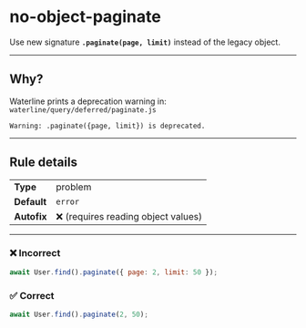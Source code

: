 # no-object-paginate

Use new signature **`.paginate(page, limit)`** instead of the legacy object.

---

## Why?

Waterline prints a deprecation warning in: `waterline/query/deferred/paginate.js`

```
Warning: .paginate({page, limit}) is deprecated.
```

---

## Rule details

|             |                                     |
| ----------- | ----------------------------------- |
| **Type**    | problem                             |
| **Default** | `error`                             |
| **Autofix** | ❌ (requires reading object values) |

---

### ❌ Incorrect

```js
await User.find().paginate({ page: 2, limit: 50 });
```

### ✅ Correct

```js
await User.find().paginate(2, 50);
```
